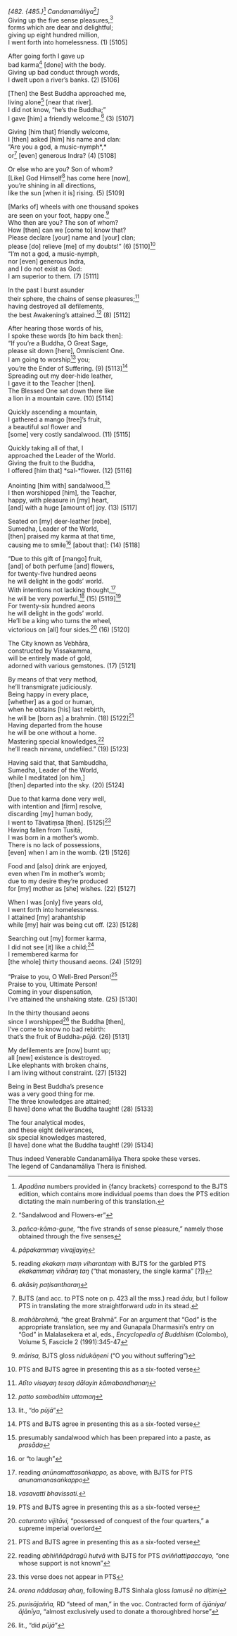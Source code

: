*\[482. {485.}*[^1] *Candanamāliya*[^2]*\]*  
Giving up the five sense pleasures,[^3]  
forms which are dear and delightful;  
giving up eight hundred million,  
I went forth into homelessness. (1) \[5105\]

After going forth I gave up  
bad karma[^4] \[done\] with the body.  
Giving up bad conduct through words,  
I dwelt upon a river’s banks. (2) \[5106\]

\[Then\] the Best Buddha approached me,  
living alone[^5] \[near that river\].  
I did not know, “he’s the Buddha;”  
I gave \[him\] a friendly welcome.[^6] (3) \[5107\]

Giving \[him that\] friendly welcome,  
I \[then\] asked \[him\] his name and clan:  
“Are you a god, a music-nymph*,*  
or[^7] \[even\] generous Indra? (4) \[5108\]

Or else who are you? Son of whom?  
\[Like\] God Himself[^8] has come here \[now\],  
you’re shining in all directions,  
like the sun \[when it is\] rising. (5) \[5109\]

\[Marks of\] wheels with one thousand spokes  
are seen on your foot, happy one.[^9]  
Who then are you? The son of whom?  
How \[then\] can we \[come to\] know that?  
Please declare \[your\] name and \[your\] clan;  
please \[do\] relieve \[me\] of my doubts!” (6) \[5110\][^10]  
“I’m not a god, a music-nymph,  
nor \[even\] generous Indra,  
and I do not exist as God:  
I am superior to them. (7) \[5111\]

In the past I burst asunder  
their sphere, the chains of sense pleasures;[^11]  
having destroyed all defilements,  
the best Awakening’s attained.[^12] (8) \[5112\]

After hearing those words of his,  
I spoke these words \[to him back then\]:  
“If you’re a Buddha, O Great Sage,  
please sit down \[here\], Omniscient One.  
I am going to worship[^13] you;  
you’re the Ender of Suffering. (9) \[5113\][^14]  
Spreading out my deer-hide leather,  
I gave it to the Teacher \[then\].  
The Blessed One sat down there like  
a lion in a mountain cave. (10) \[5114\]

Quickly ascending a mountain,  
I gathered a mango \[tree\]’s fruit,  
a beautiful *sal* flower and  
\[some\] very costly sandalwood. (11) \[5115\]

Quickly taking all of that, I  
approached the Leader of the World.  
Giving the fruit to the Buddha,  
I offered \[him that\] *sal-*flower. (12) \[5116\]

Anointing \[him with\] sandalwood,[^15]  
I then worshipped \[him\], the Teacher,  
happy, with pleasure in \[my\] heart,  
\[and\] with a huge \[amount of\] joy. (13) \[5117\]

Seated on \[my\] deer-leather \[robe\],  
Sumedha, Leader of the World,  
\[then\] praised my karma at that time,  
causing me to smile[^16] \[about that\]: (14) \[5118\]

“Due to this gift of \[mango\] fruit,  
\[and\] of both perfume \[and\] flowers,  
for twenty-five hundred aeons  
he will delight in the gods’ world.  
With intentions not lacking thought,[^17]  
he will be very powerful.[^18] (15) \[5119\][^19]  
For twenty-six hundred aeons  
he will delight in the gods’ world.  
He’ll be a king who turns the wheel,  
victorious on \[all\] four sides.[^20] (16) \[5120\]

The City known as Vebhāra,  
constructed by Vissakamma,  
will be entirely made of gold,  
adorned with various gemstones. (17) \[5121\]

By means of that very method,  
he’ll transmigrate judiciously.  
Being happy in every place,  
\[whether\] as a god or human,  
when he obtains \[his\] last rebirth,  
he will be \[born as\] a brahmin. (18) \[5122\][^21]  
Having departed from the house  
he will be one without a home.  
Mastering special knowledges,[^22]  
he’ll reach nirvana, undefiled.” (19) \[5123\]

Having said that, that Sambuddha,  
Sumedha, Leader of the World,  
while I meditated \[on him,\]  
\[then\] departed into the sky. (20) \[5124\]

Due to that karma done very well,  
with intention and \[firm\] resolve,  
discarding \[my\] human body,  
I went to Tāvatiṃsa \[then\]. \[5125\][^23]  
Having fallen from Tusitā,  
I was born in a mother’s womb.  
There is no lack of possessions,  
\[even\] when I am in the womb. (21) \[5126\]

Food and \[also\] drink are enjoyed,  
even when I’m in mother’s womb;  
due to my desire they’re produced  
for \[my\] mother as \[she\] wishes. (22) \[5127\]

When I was \[only\] five years old,  
I went forth into homelessness.  
I attained \[my\] arahantship  
while \[my\] hair was being cut off. (23) \[5128\]

Searching out \[my\] former karma,  
I did not see \[it\] like a child;[^24]  
I remembered karma for  
\[the whole\] thirty thousand aeons. (24) \[5129\]

“Praise to you, O Well-Bred Person![^25]  
Praise to you, Ultimate Person!  
Coming in your dispensation,  
I’ve attained the unshaking state. (25) \[5130\]

In the thirty thousand aeons  
since I worshipped[^26] the Buddha \[then\],  
I’ve come to know no bad rebirth:  
that’s the fruit of Buddha-*pūjā.* (26) \[5131\]

My defilements are \[now\] burnt up;  
all \[new\] existence is destroyed.  
Like elephants with broken chains,  
I am living without constraint. (27) \[5132\]

Being in Best Buddha’s presence  
was a very good thing for me.  
The three knowledges are attained;  
\[I have\] done what the Buddha taught! (28) \[5133\]

The four analytical modes,  
and these eight deliverances,  
six special knowledges mastered,  
\[I have\] done what the Buddha taught! (29) \[5134\]

Thus indeed Venerable Candanamāliya Thera spoke these verses.  
The legend of Candanamāliya Thera is finished.

[^1]: *Apadāna* numbers provided in {fancy brackets} correspond to the BJTS edition, which contains more individual poems than does the PTS edition dictating the main numbering of this translation.

[^2]: “Sandalwood and Flowers-er”

[^3]: *pañca-kāma-guṇe,* “the five strands of sense pleasure,” namely those obtained through the five senses

[^4]: *pāpakammaŋ vivajjayiŋ*

[^5]: reading *ekakaṃ maṃ viharantaṃ* with BJTS for the garbled PTS *ekakammaŋ vihāraŋ taŋ* (“that monastery, the single karma” \[?\])

[^6]: *akāsiŋ paṭisantharaŋ*

[^7]: BJTS (and acc. to PTS note on p. 423 all the mss.) read *ādu,* but I follow PTS in translating the more straightforward *uda* in its stead.

[^8]: *mahābrahmā,* “the great Brahmā”. For an argument that “God” is the appropriate translation, see my and Gunapala Dharmasiri’s entry on “God” in Malalasekera et al, eds., *Encyclopedia of Buddhism* (Colombo), Volume 5, Fascicle 2 (1991):345-47

[^9]: *mārisa,* BJTS gloss *nidukāṇeni* (“O you without suffering”)

[^10]: PTS and BJTS agree in presenting this as a six-footed verse

[^11]: *Atīto visayaŋ tesaŋ dālayin kāmabandhanaŋ*

[^12]: *patto sambodhim uttamaŋ*

[^13]: lit., “do *pūjā*”

[^14]: PTS and BJTS agree in presenting this as a six-footed verse

[^15]: presumably sandalwood which has been prepared into a paste, as *prasāda*

[^16]: or “to laugh”

[^17]: reading *anūnamattasaṅkappo,* as above, with BJTS for PTS *anunamanasaṅkappo*

[^18]: *vasavatti bhavissati.*

[^19]: PTS and BJTS agree in presenting this as a six-footed verse

[^20]: *caturanto vijitāvi,* “possessed of conquest of the four quarters,” a supreme imperial overlord

[^21]: PTS and BJTS agree in presenting this as a six-footed verse

[^22]: reading *abhiññāpāragū hutvā* with BJTS for PTS *aviññattipaccayo,* “one whose support is not known”

[^23]: this verse does not appear in PTS

[^24]: *orena nâddasaŋ ahaŋ*, following BJTS Sinhala gloss *lamusē no diṭimi*

[^25]: *purisājañña,* RD “steed of man,” in the voc. Contracted form of *ājāniya/ājānīya*, “almost exclusively used to donate a thoroughbred horse”

[^26]: lit., “did *pūjā*”
